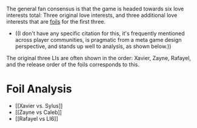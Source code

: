 The general fan consensus is that the game is headed towards six love interests total: Three original love interests, and three additional love interests that are [foils](https://www.storyboardthat.com/articles/e/foil-character) for the first three.
* ((I don't have any specific citation for this, it's frequently mentioned across player communities, is pragmatic from a meta game design perspective, and stands up well to analysis, as shown below.))

The original three LIs are often shown in the order: Xavier, Zayne, Rafayel, and the release order of the foils corresponds to this.

# Foil Analysis
* [[Xavier vs. Sylus]]
* [[Zayne vs Caleb]]
* [[Rafayel vs LI6]]